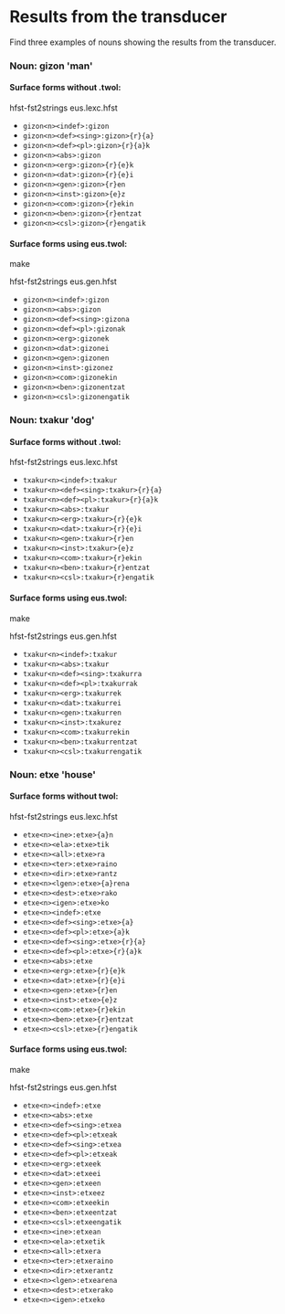 # Results from the transducer 

Find three examples of nouns showing the results from the transducer.

### Noun: gizon 'man'   

#### Surface forms without .twol:

hfst-fst2strings eus.lexc.hfst

* `gizon<n><indef>:gizon`
* `gizon<n><def><sing>:gizon>{r}{a}`
* `gizon<n><def><pl>:gizon>{r}{a}k`
* `gizon<n><abs>:gizon`
* `gizon<n><erg>:gizon>{r}{e}k`
* `gizon<n><dat>:gizon>{r}{e}i`
* `gizon<n><gen>:gizon>{r}en`
* `gizon<n><inst>:gizon>{e}z`
* `gizon<n><com>:gizon>{r}ekin`
* `gizon<n><ben>:gizon>{r}entzat`
* `gizon<n><csl>:gizon>{r}engatik`

#### Surface forms using eus.twol:

make

hfst-fst2strings eus.gen.hfst

* `gizon<n><indef>:gizon`
* `gizon<n><abs>:gizon`
* `gizon<n><def><sing>:gizona`
* `gizon<n><def><pl>:gizonak`
* `gizon<n><erg>:gizonek`
* `gizon<n><dat>:gizonei`
* `gizon<n><gen>:gizonen`
* `gizon<n><inst>:gizonez`
* `gizon<n><com>:gizonekin`
* `gizon<n><ben>:gizonentzat`
* `gizon<n><csl>:gizonengatik`

### Noun: txakur 'dog'

#### Surface forms without .twol: 

hfst-fst2strings eus.lexc.hfst 

* `txakur<n><indef>:txakur`
* `txakur<n><def><sing>:txakur>{r}{a}`
* `txakur<n><def><pl>:txakur>{r}{a}k`
* `txakur<n><abs>:txakur`
* `txakur<n><erg>:txakur>{r}{e}k`
* `txakur<n><dat>:txakur>{r}{e}i`
* `txakur<n><gen>:txakur>{r}en`
* `txakur<n><inst>:txakur>{e}z`
* `txakur<n><com>:txakur>{r}ekin`
* `txakur<n><ben>:txakur>{r}entzat`
* `txakur<n><csl>:txakur>{r}engatik`

#### Surface forms using eus.twol:

make

hfst-fst2strings eus.gen.hfst 

* `txakur<n><indef>:txakur`
* `txakur<n><abs>:txakur`
* `txakur<n><def><sing>:txakurra`
* `txakur<n><def><pl>:txakurrak`
* `txakur<n><erg>:txakurrek`
* `txakur<n><dat>:txakurrei`
* `txakur<n><gen>:txakurren`
* `txakur<n><inst>:txakurez`
* `txakur<n><com>:txakurrekin`
* `txakur<n><ben>:txakurrentzat`
* `txakur<n><csl>:txakurrengatik`


### Noun: etxe 'house' 

#### Surface forms without twol: 

hfst-fst2strings eus.lexc.hfst 

* `etxe<n><ine>:etxe>{a}n`
* `etxe<n><ela>:etxe>tik`
* `etxe<n><all>:etxe>ra`
* `etxe<n><ter>:etxe>raino`
* `etxe<n><dir>:etxe>rantz`
* `etxe<n><lgen>:etxe>{a}rena`
* `etxe<n><dest>:etxe>rako`
* `etxe<n><igen>:etxe>ko`
* `etxe<n><indef>:etxe`
* `etxe<n><def><sing>:etxe>{a}`
* `etxe<n><def><pl>:etxe>{a}k`
* `etxe<n><def><sing>:etxe>{r}{a}`
* `etxe<n><def><pl>:etxe>{r}{a}k`
* `etxe<n><abs>:etxe`
* `etxe<n><erg>:etxe>{r}{e}k`
* `etxe<n><dat>:etxe>{r}{e}i`
* `etxe<n><gen>:etxe>{r}en`
* `etxe<n><inst>:etxe>{e}z`
* `etxe<n><com>:etxe>{r}ekin`
* `etxe<n><ben>:etxe>{r}entzat`
* `etxe<n><csl>:etxe>{r}engatik`

#### Surface forms using eus.twol:

make

hfst-fst2strings eus.gen.hfst  

* `etxe<n><indef>:etxe`
* `etxe<n><abs>:etxe`
* `etxe<n><def><sing>:etxea`
* `etxe<n><def><pl>:etxeak`
* `etxe<n><def><sing>:etxea`
* `etxe<n><def><pl>:etxeak`
* `etxe<n><erg>:etxeek`
* `etxe<n><dat>:etxeei`
* `etxe<n><gen>:etxeen`
* `etxe<n><inst>:etxeez`
* `etxe<n><com>:etxeekin`
* `etxe<n><ben>:etxeentzat`
* `etxe<n><csl>:etxeengatik`
* `etxe<n><ine>:etxean`
* `etxe<n><ela>:etxetik`
* `etxe<n><all>:etxera`
* `etxe<n><ter>:etxeraino`
* `etxe<n><dir>:etxerantz`
* `etxe<n><lgen>:etxearena`
* `etxe<n><dest>:etxerako`
* `etxe<n><igen>:etxeko`

